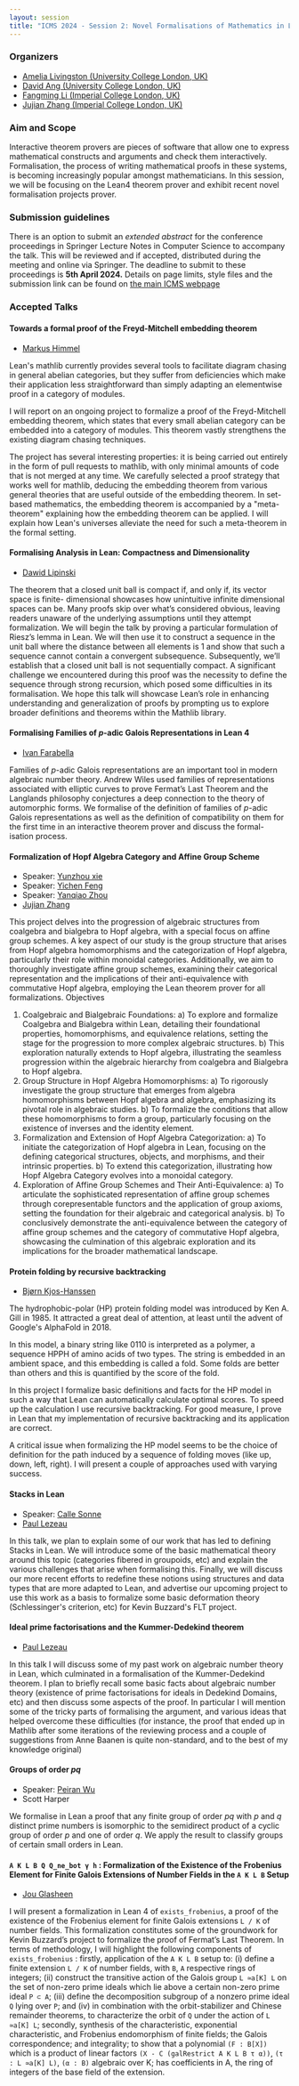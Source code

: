 ```yaml
---
layout: session
title: "ICMS 2024 - Session 2: Novel Formalisations of Mathematics in Lean"
---
```


### Organizers

* [Amelia Livingston (University College London, UK)](mailto:ucahali@ucl.ac.uk)<br/>
* [David Ang (University College London, UK)](mailto:ucahdka@ucl.ac.uk)<br/>
* [Fangming Li (Imperial College London, UK)](mailto:fangming.li17@imperial.ac.uk)<br/>
* [Jujian Zhang (Imperial College London, UK)](mailto:jujian.zhang19@imperial.ac.uk)<br/>

### Aim and Scope

Interactive theorem provers are pieces of software that allow one to express mathematical constructs
and arguments and check them interactively. Formalisation, the process of writing mathematical proofs
in these systems, is becoming increasingly popular amongst mathematicians.
In this session, we will be focusing on the Lean4 theorem prover and exhibit recent novel formalisation
projects prover.

### Submission guidelines

There is an option to submit an _extended abstract_ for
the conference proceedings in Springer Lecture Notes in Computer Science
to accompany the talk.  This will be reviewed and if accepted,
distributed during the meeting and online via Springer. The deadline to
submit to these proceedings is **5th April 2024.**  Details on page
limits, style files and the submission link can be found on
[the main ICMS webpage](https://maths.dur.ac.uk/icms2024/ICMS2024_Registration.html)

### Accepted Talks

#### Towards a formal proof of the Freyd-Mitchell embedding theorem

* [Markus Himmel](mailto:markus@himmel-villmar.de)

Lean's mathlib currently provides several tools to facilitate diagram
chasing in general abelian categories, but they suffer from deficiencies which
make their application less straightforward than simply adapting an elementwise
proof in a category of modules.

I will report on an ongoing project to formalize a proof of the Freyd-Mitchell
embedding theorem, which states that every small abelian category can be
embedded into a category of modules. This theorem vastly strengthens the
existing diagram chasing techniques.

The project has several interesting properties: it is being carried out
entirely in the form of pull requests to mathlib, with only minimal amounts of
code that is not merged at any time. We carefully selected a proof strategy that
works well for mathlib, deducing the embedding theorem from various general
theories that are useful outside of the embedding theorem. In set-based
mathematics, the embedding theorem is accompanied by a "meta-theorem" explaining
how the embedding theorem can be applied. I will explain how Lean's universes
alleviate the need for such a meta-theorem in the formal setting.

#### Formalising Analysis in Lean: Compactness and Dimensionality

* [Dawid Lipinski](mailto:dawid.lipinski23@imperial.ac.uk)

The theorem that a closed unit ball is compact if, and only if, its vector space is finite-
dimensional showcases how unintuitive infinite dimensional spaces can be. Many proofs skip
over what’s considered obvious, leaving readers unaware of the underlying assumptions until
they attempt formalization. We will begin the talk by proving a particular formulation of
Riesz’s lemma in Lean. We will then use it to construct a sequence in the unit ball where the
distance between all elements is 1 and show that such a sequence cannot contain a convergent
subsequence. Subsequently, we’ll establish that a closed unit ball is not sequentially compact.
A significant challenge we encountered during this proof was the necessity to define the
sequence through strong recursion, which posed some difficulties in its formalisation. We
hope this talk will showcase Lean’s role in enhancing understanding and generalization of
proofs by prompting us to explore broader definitions and theorems within the Mathlib
library.

#### Formalising Families of $p$-adic Galois Representations in Lean 4

* [Ivan Farabella](mailto:ivan.farabella21@imperial.ac.uk)

Families of $p$-adic Galois representations are an important tool in modern algebraic number theory.
Andrew Wiles used families of representations associated with elliptic curves to prove Fermat’s Last Theorem and
the Langlands philosophy conjectures a deep connection to the theory of
automorphic forms. We formalise of the definition of families of $p$-adic
Galois representations as well as the definition of compatibility on them
for the first time in an interactive theorem prover and discuss the formal-
isation process.

#### Formalization of Hopf Algebra Category and Affine Group Scheme

* Speaker: [Yunzhou xie](mailto:yunzhou.xie21@imperial.ac.uk)
* Speaker: [Yichen Feng](mailto:yichen.feng21@imperial.ac.uk)
* Speaker: [Yanqiao Zhou](mailto:yanqiao.zhou21@imperial.ac.uk)
* [Jujian Zhang](mailto:jujian.zhang19@imperial.ac.uk)

This project delves into the progression of algebraic structures from coalgebra and bialgebra to Hopf
algebra, with a special focus on affine group schemes. A key aspect of our study is the group structure that
arises from Hopf algebra homomorphisms and the categorization of Hopf algebra, particularly their role
within monoidal categories. Additionally, we aim to thoroughly investigate affine group schemes, examining
their categorical representation and the implications of their anti-equivalence with commutative Hopf
algebra, employing the Lean theorem prover for all formalizations.
Objectives

1. Coalgebraic and Bialgebraic Foundations:
    a) To explore and formalize Coalgebra and Bialgebra within Lean, detailing their foundational
    properties, homomorphisms, and equivalence relations, setting the stage for the progression to
    more complex algebraic structures.
    b) This exploration naturally extends to Hopf algebra, illustrating the seamless progression within the
    algebraic hierarchy from coalgebra and Bialgebra to Hopf algebra.
2. Group Structure in Hopf Algebra Homomorphisms:
    a) To rigorously investigate the group structure that emerges from algebra homomorphisms between
    Hopf algebra and algebra, emphasizing its pivotal role in algebraic studies.
    b) To formalize the conditions that allow these homomorphisms to form a group, particularly focusing
    on the existence of inverses and the identity element.
3. Formalization and Extension of Hopf Algebra Categorization:
    a) To initiate the categorization of Hopf algebra in Lean, focusing on the defining categorical
    structures, objects, and morphisms, and their intrinsic properties.
    b) To extend this categorization, illustrating how Hopf Algebra Category evolves into a monoidal
    category.
4. Exploration of Affine Group Schemes and Their Anti-Equivalence:
    a) To articulate the sophisticated representation of affine group schemes through corepresentable
    functors and the application of group axioms, setting the foundation for their algebraic and
    categorical analysis.
    b) To conclusively demonstrate the anti-equivalence between the category of affine group schemes
    and the category of commutative Hopf algebra, showcasing the culmination of this algebraic
    exploration and its implications for the broader mathematical landscape.

#### Protein folding by recursive backtracking

* [Bjørn Kjos-Hanssen](mailto:bjoernkh@hawaii.edu)

The hydrophobic-polar (HP) protein folding model was introduced by Ken A. Gill in 1985. It attracted a great deal of attention, at least until the advent of Google's AlphaFold in 2018.

In this model, a binary string like 0110 is interpreted as a polymer, a sequence HPPH of amino acids of two types. The string is embedded in an ambient space, and this embedding is called a fold. Some folds are better than others and this is quantified by the score of the fold.

In this project I formalize basic definitions and facts for the HP model in such a way that Lean can automatically calculate optimal scores. To speed up the calculation I use recursive backtracking. For good measure, I prove in Lean that my implementation of recursive backtracking and its application are correct.

A critical issue when formalizing the HP model seems to be the choice of definition for the path induced by a sequence of folding moves (like up, down, left, right). I will present a couple of approaches used with varying success.

#### Stacks in Lean

* Speaker: [Calle Sonne](mailto:calle.sonne.23@ucl.ac.uk)
* [Paul Lezeau](mailto:paul.lezeau.23@ucl.ac.uk)

In this talk, we plan to explain some of our work that has led to defining Stacks in Lean. We will introduce some of the basic mathematical theory around this topic (categories fibered in groupoids, etc) and explain the various challenges that arise when formalising this. Finally, we will discuss our more recent efforts to redefine these notions using structures and data types that are more adapted to Lean, and advertise our upcoming project to use this work as a basis to formalize some basic deformation theory (Schlessinger's criterion, etc) for Kevin Buzzard's FLT project.

#### Ideal prime factorisations and the Kummer-Dedekind theorem

* [Paul Lezeau](mailto:paul.lezeau.23@ucl.ac.uk)

In this talk I will discuss some of my past work on algebraic number theory in Lean, which culminated in a formalisation of the Kummer-Dedekind theorem. I plan to briefly recall some basic facts about algebraic number theory (existence of prime factorisations for ideals in Dedekind Domains, etc) and then discuss some aspects of the proof. In particular I will mention some of the tricky parts of formalising the argument, and various ideas that helped overcome these difficulties (for instance, the proof that ended up in Mathlib after some iterations of the reviewing process and a couple of suggestions from Anne Baanen is quite non-standard, and to the best of my knowledge original)

#### Groups of order $p q$

* Speaker: [Peiran Wu](pw72@st-andrews.ac.uk)
* Scott Harper

We formalise in Lean a proof that any finite group of order $p q$ with $p$ and $q$ distinct prime numbers is isomorphic to the semidirect product of a cyclic group of order $p$ and one of order $q$. We apply the result to classify groups of certain small orders in Lean.

#### `A K L B Q Q_ne_bot γ h` : Formalization of the Existence of the Frobenius Element for Finite Galois Extensions of Number Fields in the `A K L B` Setup

* [Jou Glasheen](mailto:jou.glasheen23@imperial.ac.uk)

I will present a formalization in Lean 4 of `exists_frobenius`, a proof of the
existence of the Frobenius element for finite Galois extensions `L / K` of number fields. This
formalization constitutes some of the groundwork for Kevin Buzzard’s project to formalize the proof
of Fermat’s Last Theorem. In terms of methodology, I will highlight the following components of
`exists_frobenius` : firstly, application of the `A K L B` setup to:
(i) define a finite extension `L / K` of number fields, with `B`, `A` respective rings of integers;
(ii) construct the transitive action of the Galois group `L ≃a[K] L` on the set of non-zero prime
ideals which lie above a certain non-zero prime ideal `P ⊂ A`;
(iii) define the decomposition subgroup of a nonzero prime ideal `Q` lying over `P`; and
(iv) in combination with the orbit-stabilizer and Chinese remainder theorems, to characterize the
orbit of `Q` under the action of `L ≃a[K] L`;
secondly, synthesis of the characteristic, exponential characteristic, and Frobenius endomorphism
of finite fields; the Galois correspondence; and integrality; to show that a polynomial `(F : B[X])`
which is a product of linear factors `(X - C (galRestrict A K L B τ α))`, `(τ : L ≃a[K] L)`,
`(α : B)` algebraic over K; has coefficients in A, the ring of integers of the base field of the
extension.
